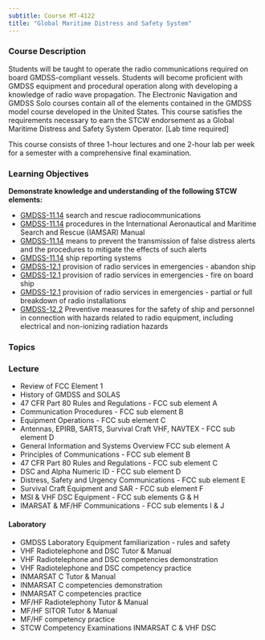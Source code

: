 ```yaml
---
subtitle: Course MT-4122
title: "Global Maritime Distress and Safety System"
---
```


### Course Description

Students will be taught to operate the radio communications required on board GMDSS-compliant vessels. Students will become proficient with GMDSS equipment and procedural operation along with developing a knowledge of radio wave propagation. The Electronic Navigation and GMDSS Solo courses contain all of the elements contained in the GMDSS model course developed in the United States. This course satisfies the requirements necessary to earn the STCW endorsement as a Global Maritime Distress and Safety System Operator. [Lab time required]

This course consists of three 1-hour lectures and one 2-hour lab per week for a semester with a comprehensive final examination.


### Learning Objectives

**Demonstrate knowledge and understanding of the following STCW elements:**

* [GMDSS-11.14](42#GMDSS-11\.14) search and rescue radiocommunications
* [GMDSS-11.14](42#GMDSS-11\.14) procedures in the International Aeronautical and Maritime Search and Rescue (IAMSAR) Manual 
* [GMDSS-11.14](42#GMDSS-11\.14) means to prevent the transmission of false distress alerts and the procedures to mitigate the effects of such alerts
* [GMDSS-11.14](42#GMDSS-11\.14) ship reporting systems
* [GMDSS-12.1](42#GMDSS-12\.1) provision of radio services in emergencies - abandon ship 
* [GMDSS-12.1](42#GMDSS-12\.1) provision of radio services in emergencies - fire on board ship 
* [GMDSS-12.1](42#GMDSS-12\.1) provision of radio services in emergencies - partial or full breakdown of radio installations
* [GMDSS-12.2](42#GMDSS-12\.2) Preventive measures for the safety of ship and personnel in connection with hazards related to radio equipment, including electrical and non-ionizing radiation hazards


### Topics

### Lecture

* Review of FCC Element 1
* History of GMDSS and SOLAS
* 47 CFR Part 80 Rules and Regulations - FCC sub element A
* Communication Procedures - FCC sub element B
* Equipment Operations - FCC sub element C
* Antennas, EPIRB, SARTS, Survival Craft VHF, NAVTEX - FCC sub element D
* General Information and Systems Overview FCC sub element A
* Principles of Communications - FCC sub element B
* 47 CFR Part 80 Rules and Regulations - FCC sub element C
* DSC and Alpha Numeric ID - FCC sub element D
* Distress, Safety and Urgency Communications - FCC sub element E
* Survival Craft Equipment and SAR - FCC sub element F
* MSI & VHF DSC Equipment - FCC sub elements G & H
* IMARSAT & MF/HF Communications - FCC sub elements I & J

#### Laboratory

* GMDSS Laboratory Equipment familiarization - rules and safety
* VHF Radiotelephone and DSC Tutor & Manual
* VHF Radiotelephone and DSC competencies demonstration
* VHF Radiotelephone and DSC competency practice
* INMARSAT C Tutor & Manual 
* INMARSAT C competencies demonstration
* INMARSAT C competencies practice
* MF/HF Radiotelephony Tutor & Manual 
* MF/HF SITOR Tutor & Manual 
* MF/HF competency practice
* STCW Competency Examinations INMARSAT C & VHF DSC




